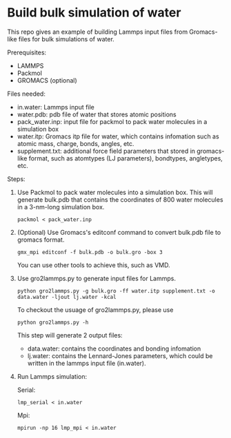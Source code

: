 # Build bulk simulation of water

This repo gives an example of building Lammps input files from Gromacs-like files for bulk simulations of water.

Prerequisites:

* LAMMPS
* Packmol
* GROMACS (optional)

Files needed:

* in.water: Lammps input file
* water.pdb: pdb file of water that stores atomic positions
* pack_water.inp: input file for packmol to pack water molecules in a simulation box
* water.itp: Gromacs itp file for water, which contains infomation such as atomic mass, charge, bonds, angles, etc.
* supplement.txt: additional force field parameters that stored in gromacs-like format, such as atomtypes (LJ parameters), bondtypes, angletypes, etc.

Steps:

1. Use Packmol to pack water molecules into a simulation box. This will generate bulk.pdb that contains the coordinates of 800 water molecules in a 3-nm-long simulation box.

    `packmol < pack_water.inp`

2. (Optional) Use Gromacs's editconf command to convert bulk.pdb file to gromacs format.

    `gmx_mpi editconf -f bulk.pdb -o bulk.gro -box 3`

    You can use other tools to achieve this, such as VMD.

3. Use gro2lammps.py to generate input files for Lammps.

    `python gro2lammps.py -g bulk.gro -ff water.itp supplement.txt -o data.water -ljout lj.water -kcal`

    To checkout the usuage of gro2lammps.py, please use 

    `python gro2lammps.py -h`

    This step will generate 2 output files: 
    
    * data.water: contains the coordinates and bonding infomation
    * lj.water: contains the Lennard-Jones parameters, which could be written in the lammps input file (in.water).

4. Run Lammps simulation:

    Serial:

    `lmp_serial < in.water`

    Mpi:

    `mpirun -np 16 lmp_mpi < in.water`
